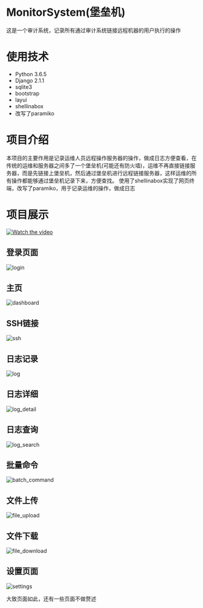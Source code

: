 # MonitorSystem(堡垒机)
这是一个审计系统，记录所有通过审计系统链接远程机器的用户执行的操作

# 使用技术
* Python 3.6.5
* Django 2.1.1
* sqlite3
* bootstrap
* layui
* shellinabox
* 改写了paramiko
# 项目介绍
  本项目的主要作用是记录运维人员远程操作服务器的操作，做成日志方便查看，在传统的运维和服务器之间多了一个堡垒机(可能还有防火墙)，运维不再直接链接服务器，而是先链接上堡垒机，然后通过堡垒机进行远程链接服务器，这样运维的所有操作都能够通过堡垒机记录下来，方便查找。
  使用了shellinabox实现了网页终端，改写了paramiko，用于记录运维的操作，做成日志
# 项目展示
[![Watch the video](https://raw.github.com/GabLeRoux/WebMole/master/ressources/WebMole_Youtube_Video.png)](http://youtu.be/vt5fpE0bzSY)
## 登录页面
![login](https://thumbnail0.baidupcs.com/thumbnail/9017b8d67e7e25774119ba61a58cab35?fid=776928879-250528-809600106491195&time=1549252800&rt=sh&sign=FDTAER-DCb740ccc5511e5e8fedcff06b081203-TBtVAjOSw604WQWzlZlSu9q5g74%3D&expires=8h&chkv=0&chkbd=0&chkpc=&dp-logid=800349333684327134&dp-callid=0&size=c1920_u1080&quality=90&vuk=-&ft=video&autopolicy=1)
## 主页
![dashboard](https://thumbnail0.baidupcs.com/thumbnail/41c51676a47c502a27519ce50cf99f62?fid=776928879-250528-321800611156352&time=1549252800&rt=sh&sign=FDTAER-DCb740ccc5511e5e8fedcff06b081203-DCr4HJjsQIih2EtnZsiRQquGiyg%3D&expires=8h&chkv=0&chkbd=0&chkpc=&dp-logid=800349333684327134&dp-callid=0&size=c1920_u1080&quality=90&vuk=-&ft=video&autopolicy=1)
## SSH链接
![ssh](https://thumbnail0.baidupcs.com/thumbnail/2e931551dad6b6fba8db6cbcb477cde1?fid=776928879-250528-950479771975979&time=1549252800&rt=sh&sign=FDTAER-DCb740ccc5511e5e8fedcff06b081203-5%2FlM2l3iRtXQ7CP3tFY8HvSLhpQ%3D&expires=8h&chkv=0&chkbd=0&chkpc=&dp-logid=800349333684327134&dp-callid=0&size=c1920_u1080&quality=90&vuk=-&ft=video&autopolicy=1)
## 日志记录
![log](https://thumbnail0.baidupcs.com/thumbnail/5352692ed8074056f02bb493f9cb1f83?fid=776928879-250528-667668445748449&time=1549252800&rt=sh&sign=FDTAER-DCb740ccc5511e5e8fedcff06b081203-9SCfZhvI672D%2BEUb5mqOzyMR%2BX8%3D&expires=8h&chkv=0&chkbd=0&chkpc=&dp-logid=800349333684327134&dp-callid=0&size=c1920_u1080&quality=90&vuk=-&ft=video&autopolicy=1)
## 日志详细
![log_detail](https://thumbnail0.baidupcs.com/thumbnail/7e9c6f70fa98dd9484225f017dd5a07b?fid=776928879-250528-505734306459080&time=1549252800&rt=sh&sign=FDTAER-DCb740ccc5511e5e8fedcff06b081203-Tjh0uIGGlCRwTOTvzp2iTlxdu60%3D&expires=8h&chkv=0&chkbd=0&chkpc=&dp-logid=800349333684327134&dp-callid=0&size=c1920_u1080&quality=90&vuk=-&ft=video&autopolicy=1)
## 日志查询
![log_search](https://thumbnail0.baidupcs.com/thumbnail/f4d8cf8e4922a4e08ea64cb4d3024d07?fid=776928879-250528-851594139906737&time=1549252800&rt=sh&sign=FDTAER-DCb740ccc5511e5e8fedcff06b081203-1HbpVgBEuzm7j1IIpKeNGBqjOQU%3D&expires=8h&chkv=0&chkbd=0&chkpc=&dp-logid=800349333684327134&dp-callid=0&size=c1920_u1080&quality=90&vuk=-&ft=video&autopolicy=1)
## 批量命令
![batch_command](https://thumbnail0.baidupcs.com/thumbnail/d1d2408db15f87d58699133fbd19f913?fid=776928879-250528-841250612912571&time=1549252800&rt=sh&sign=FDTAER-DCb740ccc5511e5e8fedcff06b081203-Lk%2Byk26z8fTizb8WTdrlK0fCu74%3D&expires=8h&chkv=0&chkbd=0&chkpc=&dp-logid=800349333684327134&dp-callid=0&size=c1920_u1080&quality=90&vuk=-&ft=video&autopolicy=1)
## 文件上传
![file_upload](https://thumbnail0.baidupcs.com/thumbnail/cdb00057ea0a4408f7ceb0c6d99ff913?fid=776928879-250528-144022367015091&time=1549252800&rt=sh&sign=FDTAER-DCb740ccc5511e5e8fedcff06b081203-7mf9qVSs1SMxrFtV8mM7lNHGudE%3D&expires=8h&chkv=0&chkbd=0&chkpc=&dp-logid=800349333684327134&dp-callid=0&size=c1920_u1080&quality=90&vuk=-&ft=video&autopolicy=1)
## 文件下载
![file_download](https://thumbnail0.baidupcs.com/thumbnail/462fcff1904a2bfeda32bbed4f8a9758?fid=776928879-250528-768369938822166&time=1549252800&rt=sh&sign=FDTAER-DCb740ccc5511e5e8fedcff06b081203-nHq6UjPCz7rT7yS4PLA844Q8YcU%3D&expires=8h&chkv=0&chkbd=0&chkpc=&dp-logid=800349333684327134&dp-callid=0&size=c1920_u1080&quality=90&vuk=-&ft=video&autopolicy=1)
## 设置页面
![settings](https://thumbnail0.baidupcs.com/thumbnail/d91dea9784c8aaa179fb60b483fc8927?fid=776928879-250528-305397075846627&time=1549252800&rt=sh&sign=FDTAER-DCb740ccc5511e5e8fedcff06b081203-6TEUU%2BUKUz9Fvhmdn2QtT%2FAJDpI%3D&expires=8h&chkv=0&chkbd=0&chkpc=&dp-logid=800349333684327134&dp-callid=0&size=c1920_u1080&quality=90&vuk=-&ft=video&autopolicy=1)

大致页面如此，还有一些页面不做赘述
